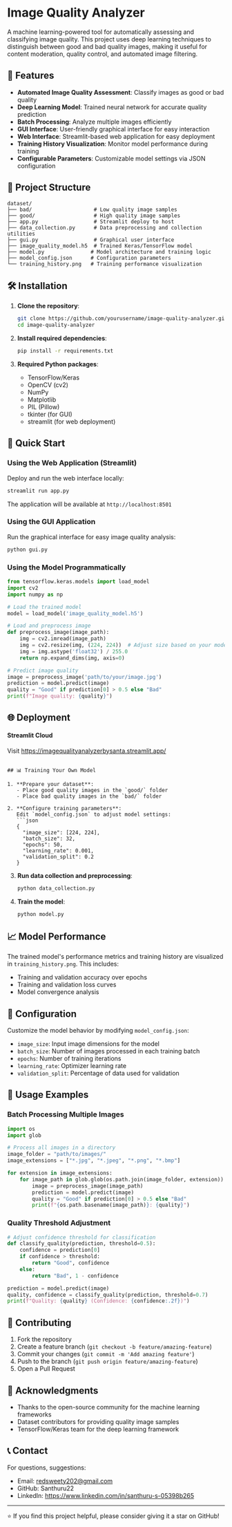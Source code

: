 # Image Quality Analyzer

A machine learning-powered tool for automatically assessing and classifying image quality. This project uses deep learning techniques to distinguish between good and bad quality images, making it useful for content moderation, quality control, and automated image filtering.

## 🚀 Features

- **Automated Image Quality Assessment**: Classify images as good or bad quality
- **Deep Learning Model**: Trained neural network for accurate quality prediction
- **Batch Processing**: Analyze multiple images efficiently
- **GUI Interface**: User-friendly graphical interface for easy interaction
- **Web Interface**: Streamlit-based web application for easy deployment
- **Training History Visualization**: Monitor model performance during training
- **Configurable Parameters**: Customizable model settings via JSON configuration

## 📁 Project Structure

```
dataset/
├── bad/                    # Low quality image samples
├── good/                   # High quality image samples
├── app.py                  # Streamlit deploy to host
├── data_collection.py      # Data preprocessing and collection utilities
├── gui.py                  # Graphical user interface
├── image_quality_model.h5  # Trained Keras/TensorFlow model
├── model.py               # Model architecture and training logic
├── model_config.json      # Configuration parameters
└── training_history.png   # Training performance visualization
```

## 🛠️ Installation

1. **Clone the repository**:
   ```bash
   git clone https://github.com/yourusername/image-quality-analyzer.git
   cd image-quality-analyzer
   ```

2. **Install required dependencies**:
   ```bash
   pip install -r requirements.txt
   ```

3. **Required Python packages**:
   - TensorFlow/Keras
   - OpenCV (cv2)
   - NumPy
   - Matplotlib
   - PIL (Pillow)
   - tkinter (for GUI)
   - streamlit (for web deployment)

## 🚀 Quick Start

### Using the Web Application (Streamlit)

Deploy and run the web interface locally:

```bash
streamlit run app.py
```

The application will be available at `http://localhost:8501`

### Using the GUI Application

Run the graphical interface for easy image quality analysis:

```bash
python gui.py
```

### Using the Model Programmatically

```python
from tensorflow.keras.models import load_model
import cv2
import numpy as np

# Load the trained model
model = load_model('image_quality_model.h5')

# Load and preprocess image
def preprocess_image(image_path):
    img = cv2.imread(image_path)
    img = cv2.resize(img, (224, 224))  # Adjust size based on your model
    img = img.astype('float32') / 255.0
    return np.expand_dims(img, axis=0)

# Predict image quality
image = preprocess_image('path/to/your/image.jpg')
prediction = model.predict(image)
quality = "Good" if prediction[0] > 0.5 else "Bad"
print(f"Image quality: {quality}")
```

## 🌐 Deployment

#### Streamlit Cloud
 Visit  https://imagequalityanalyzerbysanta.streamlit.app/
```

## 📊 Training Your Own Model

1. **Prepare your dataset**:
   - Place good quality images in the `good/` folder
   - Place bad quality images in the `bad/` folder

2. **Configure training parameters**:
   Edit `model_config.json` to adjust model settings:
   ```json
   {
     "image_size": [224, 224],
     "batch_size": 32,
     "epochs": 50,
     "learning_rate": 0.001,
     "validation_split": 0.2
   }
   ```

3. **Run data collection and preprocessing**:
   ```bash
   python data_collection.py
   ```

4. **Train the model**:
   ```bash
   python model.py
   ```

## 📈 Model Performance

The trained model's performance metrics and training history are visualized in `training_history.png`. This includes:
- Training and validation accuracy over epochs
- Training and validation loss curves
- Model convergence analysis

## 🔧 Configuration

Customize the model behavior by modifying `model_config.json`:

- `image_size`: Input image dimensions for the model
- `batch_size`: Number of images processed in each training batch
- `epochs`: Number of training iterations
- `learning_rate`: Optimizer learning rate
- `validation_split`: Percentage of data used for validation

## 📝 Usage Examples

### Batch Processing Multiple Images

```python
import os
import glob

# Process all images in a directory
image_folder = "path/to/images/"
image_extensions = ["*.jpg", "*.jpeg", "*.png", "*.bmp"]

for extension in image_extensions:
    for image_path in glob.glob(os.path.join(image_folder, extension)):
        image = preprocess_image(image_path)
        prediction = model.predict(image)
        quality = "Good" if prediction[0] > 0.5 else "Bad"
        print(f"{os.path.basename(image_path)}: {quality}")
```

### Quality Threshold Adjustment

```python
# Adjust confidence threshold for classification
def classify_quality(prediction, threshold=0.5):
    confidence = prediction[0]
    if confidence > threshold:
        return "Good", confidence
    else:
        return "Bad", 1 - confidence

prediction = model.predict(image)
quality, confidence = classify_quality(prediction, threshold=0.7)
print(f"Quality: {quality} (Confidence: {confidence:.2f})")
```

## 🤝 Contributing

1. Fork the repository
2. Create a feature branch (`git checkout -b feature/amazing-feature`)
3. Commit your changes (`git commit -m 'Add amazing feature'`)
4. Push to the branch (`git push origin feature/amazing-feature`)
5. Open a Pull Request

## 🙏 Acknowledgments

- Thanks to the open-source community for the machine learning frameworks
- Dataset contributors for providing quality image samples
- TensorFlow/Keras team for the deep learning framework

## 📞 Contact

For questions, suggestions:
- Email: redsweety202@gmail.com
- GitHub: Santhuru22
- LinkedIn: https://www.linkedin.com/in/santhuru-s-05398b265

---

⭐ If you find this project helpful, please consider giving it a star on GitHub!
